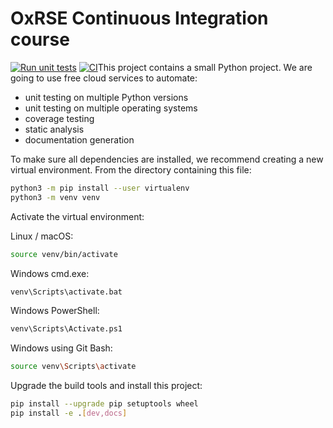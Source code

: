 # OxRSE Continuous Integration course
[![Run unit tests](https://github.com/dccotton/ci-course/actions/workflows/unit-tests.yml/badge.svg)](https://github.com/dccotton/ci-course/actions/workflows/unit-tests.yml)
[![CI](https://github.com/dccotton/ci-course/actions/workflows/test-ci.yml/badge.svg)](https://github.com/dccotton/ci-course/actions/workflows/test-ci.yml)This project contains a small Python project. We are going to use free cloud services to automate:

- unit testing on multiple Python versions
- unit testing on multiple operating systems
- coverage testing
- static analysis
- documentation generation

To make sure all dependencies are installed, we recommend creating a new virtual environment.
From the directory containing this file:

```bash
python3 -m pip install --user virtualenv
python3 -m venv venv
```

Activate the virtual environment:

Linux / macOS:
```bash
source venv/bin/activate
```

Windows cmd.exe:
```bash
venv\Scripts\activate.bat
```

Windows PowerShell:
```bash
venv\Scripts\Activate.ps1
```

Windows using Git Bash:
```bash
source venv\Scripts\activate
```

Upgrade the build tools and install this project:

```bash
pip install --upgrade pip setuptools wheel
pip install -e .[dev,docs]
```
